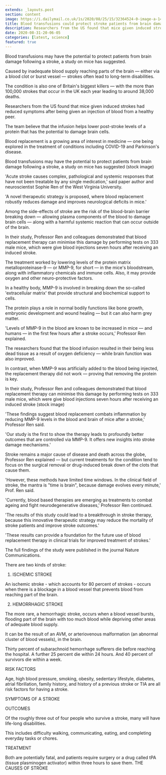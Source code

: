 ```yaml
---
extends: _layouts.post
section: content
image: https://i.dailymail.co.uk/1s/2020/08/25/15/32364524-0-image-a-14_1598364781333.jpg 
title: Blood transfusions could protect stroke patients from brain damage, mouse trial shows  
description: Researchers from the US found that mice given induced strokes had reduced symptoms after being given an injection of blood from a healthy peer. 
date: 2020-08-31-20-06-05 
categories: [latest, science] 
featured: true 
--- 
```

Blood transfusions may have the potential to protect patients from brain damage following a stroke, a study on mice has suggested.

Caused by inadequate blood supply reaching parts of the brain — either via a blood clot or burst vessel — strokes often lead to long-term disabilities.

The condition is also one of Britain's biggest killers — with the more than 100,000 strokes that occur in the UK each year leading to around 38,000 deaths.

Researchers from the US found that mice given induced strokes had reduced symptoms after being given an injection of blood from a healthy peer.

The team believe that the infusion helps lower post-stroke levels of a protein that has the potential to damage brain cells.



Blood replacement is a growing area of interest in medicine — one being explored in the treatment of conditions including COVID-19 and Parkinson's disease.

Blood transfusions may have the potential to protect patients from brain damage following a stroke, a study on mice has suggested (stock image)

'Acute stroke causes complex, pathological and systemic responses that have not been treatable by any single medication,' said paper author and neuroscientist Sophie Ren of the West Virginia University.

'A novel therapeutic strategy is proposed, where blood replacement robustly reduces damage and improves neurological deficits in mice.'



Among the side-effects of stroke are the risk of the blood-brain barrier breaking down — allowing plasma components of the blood to damage brain cells — along with a harmful systemic reaction that can occur outside of the brain.

In their study, Professor Ren and colleagues demonstrated that blood replacement therapy can minimise this damage by performing tests on 333 male mice, which were give blood injections seven hours after receiving an induced stroke.

The treatment worked by lowering levels of the protein matrix metalloproteinase-9 — or MMP-9, for short — in the mice's bloodstream, along with inflammatory chemicals and immune cells. Also, it may provide oxygen and other neuro-protective factors.

In a healthy body, MMP-9 is involved in breaking down the so-called 'extracellular matrix' that provide structural and biochemical support to cells.

The protein plays a role in normal bodily functions like bone growth, embryonic development and wound healing — but it can also harm grey matter.

'Levels of MMP-9 in the blood are known to be increased in mice — and humans — in the first few hours after a stroke occurs,' Professor Ren explained.

The researchers found that the blood infusion resulted in their being less dead tissue as a result of oxygen deficiency — while brain function was also improved.

In contrast, when MMP-9 was artificially added to the blood being injected, the replacement therapy did not work — proving that removing the protein is key. 

In their study, Professor Ren and colleagues demonstrated that blood replacement therapy can minimise this damage by performing tests on 333 male mice, which were give blood injections seven hours after receiving an induced stroke (stock image)

'These findings suggest blood replacement combats inflammation by reducing MMP-9 levels in the blood and brain of mice after a stroke,' Professor Ren said.

'Our study is the first to show the therapy leads to profoundly better outcomes that are controlled via MMP-9. It offers new insights into stroke damage mechanisms.'

Stroke remains a major cause of disease and death across the globe, Professor Ren explained — but current treatments for the condition tend to focus on the surgical removal or drug-induced break down of the clots that cause them.

'However, these methods have limited time windows. In the clinical field of stroke, the mantra is "time is brain", because damage evolves every minute,' Prof. Ren said.

'Currently, blood based therapies are emerging as treatments to combat ageing and fight neurodegenerative diseases,' Professor Ren continued.

'The results of this study could lead to a breakthrough in stroke therapy, because this innovative therapeutic strategy may reduce the mortality of stroke patients and improve stroke outcomes.'

'These results can provide a foundation for the future use of blood replacement therapy in clinical trials for improved treatment of strokes.'

The full findings of the study were published in the journal Nature Communications.

There are two kinds of stroke: 

1. ISCHEMIC STROKE 

An ischemic stroke - which accounts for 80 percent of strokes - occurs when there is a blockage in a blood vessel that prevents blood from reaching part of the brain.

2. HEMORRHAGIC STROKE 

The more rare, a hemorrhagic stroke, occurs when a blood vessel bursts, flooding part of the brain with too much blood while depriving other areas of adequate blood supply.

It can be the result of an AVM, or arteriovenous malformation (an abnormal cluster of blood vessels), in the brain.

Thirty percent of subarachnoid hemorrhage sufferers die before reaching the hospital. A further 25 percent die within 24 hours. And 40 percent of survivors die within a week.

RISK FACTORS

Age, high blood pressure, smoking, obesity, sedentary lifestyle, diabetes, atrial fibrillation, family history, and history of a previous stroke or TIA are all risk factors for having a stroke.

SYMPTOMS OF A STROKE

OUTCOMES 

Of the roughly three out of four people who survive a stroke, many will have life-long disabilities.

This includes difficulty walking, communicating, eating, and completing everyday tasks or chores. 

TREATMENT 

Both are potentially fatal, and patients require surgery or a drug called tPA (tissue plasminogen activator) within three hours to save them. THE CAUSES OF STROKE

